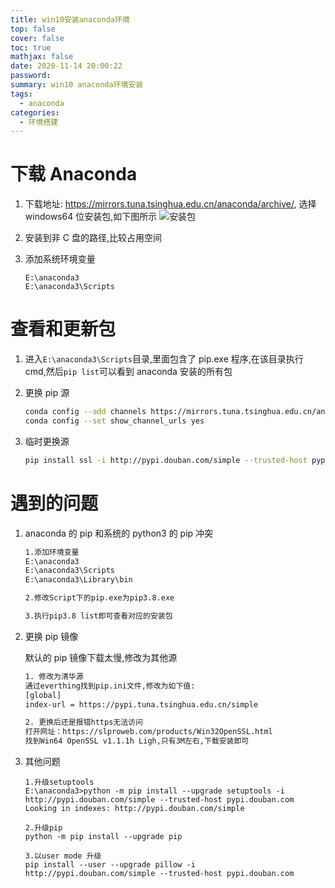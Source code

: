 ```yaml
---
title: win10安装anaconda环境
top: false
cover: false
toc: true
mathjax: false
date: 2020-11-14 20:00:22
password:
summary: win10 anaconda环境安装
tags:
  - anaconda
categories:
  - 环境搭建
---
```


# 下载 Anaconda

1. 下载地址: <https://mirrors.tuna.tsinghua.edu.cn/anaconda/archive/>, 选择 windows64 位安装包,如下图所示
   ![安装包](install.png)

2. 安装到非 C 盘的路径,比较占用空间

3. 添加系统环境变量

   ```shell
   E:\anaconda3
   E:\anaconda3\Scripts
   ```

# 查看和更新包

1. 进入`E:\anaconda3\Scripts`目录,里面包含了 pip.exe 程序,在该目录执行 cmd,然后`pip list`可以看到 anaconda 安装的所有包

2. 更换 pip 源

   ```bash
   conda config --add channels https://mirrors.tuna.tsinghua.edu.cn/anaconda/pkgs/free/
   conda config --set show_channel_urls yes
   ```

3. 临时更换源

   ```bash
   pip install ssl -i http://pypi.douban.com/simple --trusted-host pypi.douban.com
   ```

# 遇到的问题

1. anaconda 的 pip 和系统的 python3 的 pip 冲突

   ```bash
   1.添加环境变量
   E:\anaconda3
   E:\anaconda3\Scripts
   E:\anaconda3\Library\bin

   2.修改Script下的pip.exe为pip3.8.exe

   3.执行pip3.8 list即可查看对应的安装包
   ```

2. 更换 pip 镜像

   默认的 pip 镜像下载太慢,修改为其他源

   ```bash
   1. 修改为清华源
   通过everthing找到pip.ini文件,修改为如下值:
   [global]
   index-url = https://pypi.tuna.tsinghua.edu.cn/simple

   2. 更换后还是报错https无法访问
   打开网址：https://slproweb.com/products/Win32OpenSSL.html
   找到Win64 OpenSSL v1.1.1h Ligh,只有3M左右,下载安装即可
   ```

3. 其他问题

   ```shell
   1.升级setuptools
   E:\anaconda3>python -m pip install --upgrade setuptools -i http://pypi.douban.com/simple --trusted-host pypi.douban.com
   Looking in indexes: http://pypi.douban.com/simple

   2.升级pip
   python -m pip install --upgrade pip

   3.以user mode 升级
   pip install --user --upgrade pillow -i http://pypi.douban.com/simple --trusted-host pypi.douban.com
   ```
